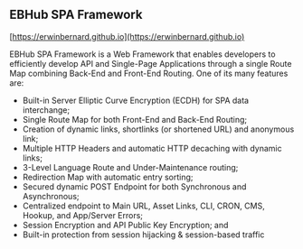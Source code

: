 ## EBHub SPA Framework
[https://erwinbernard.github.io](https://erwinbernard.github.io)

EBHub SPA Framework is a Web Framework that enables developers to efficiently develop API and Single-Page Applications through a single Route Map combining Back-End and Front-End Routing. One of its many features are:

- Built-in Server Elliptic Curve Encryption (ECDH) for SPA data interchange;
- Single Route Map for both Front-End and Back-End Routing;
- Creation of dynamic links, shortlinks (or shortened URL) and anonymous link;
- Multiple HTTP Headers and automatic HTTP decaching with dynamic links;
- 3-Level Language Route and Under-Maintenance routing;
- Redirection Map with automatic entry sorting;
- Secured dynamic POST Endpoint for both Synchronous and Asynchronous;
- Centralized endpoint to Main URL, Asset Links, CLI, CRON, CMS, Hookup, and App/Server Errors;
- Session Encryption and API Public Key Encryption; and
- Built-in protection from session hijacking & session-based traffic
